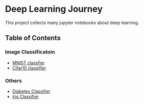 # Deep Learning Journey
This project collects many jupyter notebooks about deep learning.
## Table of Contents
### Image Classificatoin
- [MNIST classfier](https://github.com/LoniQin/deep_learning_notebooks/blob/master/tensorflow/fashion_mnist.ipynb)
- [Cifar10 classifier](https://github.com/LoniQin/deep_learning_notebooks/blob/master/tensorflow/cifar10_classifier.ipynb)

### Others
- [Diabetes Classifier](https://github.com/LoniQin/deep_learning_notebooks/blob/master/tensorflow/diabetes_classifier.ipynb)
- [Iris Classifier](https://github.com/LoniQin/deep_learning_notebooks/blob/master/tensorflow/iris_classifier.ipynb)

